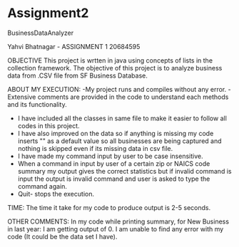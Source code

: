 # Assignment2
BusinessDataAnalyzer

Yahvi Bhatnagar - ASSIGNMENT 1 20684595

OBJECTIVE 
This project is wrtten in java using concepts of lists in the collection framework.
The objective of this project is to analyze business data from .CSV file from SF Business Database. 

ABOUT MY EXECUTION:
-My project runs and compiles without any error. 
-Extensive comments are provided in the code to understand each methods and its functionality. 
- I have included all the classes in same file to make it easier to follow all codes in this project.
- I have also improved on the data so if anything is missing my code inserts "" as a default value so all businesses are being captured and nothing is skipped even if its missing data in csv file. 
- I have made my command input by user to be case insensitive. 
- When a command in input by user of a certain zip or NAICS code summary my output gives the correct statistics but if invalid command is input the output is invalid command and user is asked to type the command again.
- Quit- stops the execution.  


TIME: 
The time it take for my code to produce output is 2-5 seconds. 

OTHER COMMENTS: 
In my code while printing summary, for New Business in last year: I am getting output of 0. I am unable to find any error with my code (It could be the data set I have). 
